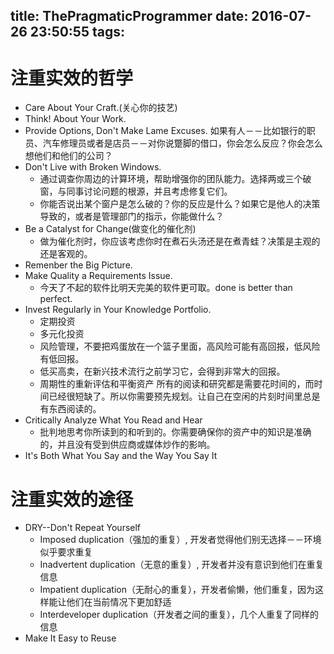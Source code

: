 title: ThePragmaticProgrammer
date: 2016-07-26 23:50:55
tags:
---
# 注重实效的哲学
* Care About Your Craft.(关心你的技艺)
* Think! About Your Work.
* Provide Options, Don't Make Lame Excuses.
如果有人－－比如银行的职员、汽车修理员或者是店员－－对你说蹩脚的借口，你会怎么反应？你会怎么想他们和他们的公司？
* Don't Live with Broken Windows.
    + 通过调查你周边的计算环境，帮助增强你的团队能力。选择两或三个破窗，与同事讨论问题的根源，并且考虑修复它们。
    + 你能否说出某个窗户是怎么破的？你的反应是什么？如果它是他人的决策导致的，或者是管理部门的指示，你能做什么？
* Be a Catalyst for Change(做变化的催化剂)
    + 做为催化剂时，你应该考虑你时在煮石头汤还是在煮青蛙？决策是主观的还是客观的。
* Remenber the Big Picture.
* Make Quality a Requirements Issue.
    + 今天了不起的软件比明天完美的软件更可取。done is better than perfect.
* Invest Regularly in Your Knowledge Portfolio. 
    + 定期投资
    + 多元化投资
    + 风险管理，不要把鸡蛋放在一个篮子里面，高风险可能有高回报，低风险有低回报。
    + 低买高卖，在新兴技术流行之前学习它，会得到非常大的回报。
    + 周期性的重新评估和平衡资产
所有的阅读和研究都是需要花时间的，而时间已经很短缺了。所以你需要预先规划。让自己在空闲的片刻时间里总是有东西阅读的。
* Critically Analyze What You Read and Hear
    + 批判地思考你所读到的和听到的。你需要确保你的资产中的知识是准确的，并且没有受到供应商或媒体炒作的影响。
* It's Both What You Say and the Way You Say It
# 注重实效的途径
* DRY--Don't Repeat Yourself
    + Imposed duplication（强加的重复）, 开发者觉得他们别无选择－－环境似乎要求重复
    + Inadvertent duplication（无意的重复）, 开发者并没有意识到他们在重复信息
    + Impatient duplication（无耐心的重复），开发者偷懒，他们重复，因为这样能让他们在当前情况下更加舒适
    + Interdeveloper duplication（开发者之间的重复），几个人重复了同样的信息
* Make It Easy to Reuse


